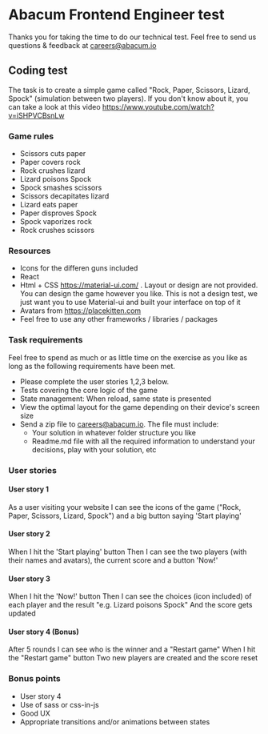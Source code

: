 # Abacum Frontend Engineer test

Thanks you for taking the time to do our technical test. Feel free to send us questions & feedback at careers@abacum.io

## Coding test

The task is to create a simple game called "Rock, Paper, Scissors, Lizard, Spock" (simulation between two players). If you don't know about it, you can take a look at this video https://www.youtube.com/watch?v=iSHPVCBsnLw

### Game rules

- Scissors cuts paper
- Paper covers rock
- Rock crushes lizard
- Lizard poisons Spock
- Spock smashes scissors
- Scissors decapitates lizard
- Lizard eats paper
- Paper disproves Spock
- Spock vaporizes rock
- Rock crushes scissors

### Resources

- Icons for the differen guns included
- React
- Html + CSS https://material-ui.com/ . Layout or design are not provided. You can design the game however you like. This is not a design test, we just want you to use Material-ui and built your interface on top of it
- Avatars from https://placekitten.com
- Feel free to use any other frameworks / libraries / packages

### Task requirements

Feel free to spend as much or as little time on the exercise as you like as long as the following requirements have been met.

- Please complete the user stories 1,2,3 below.
- Tests covering the core logic of the game
- State management: When reload, same state is presented
- View the optimal layout for the game depending on their device's screen size
- Send a zip file to careers@abacum.io. The file must include:
  - Your solution in whatever folder structure you like
  - Readme.md file with all the required information to understand your decisions, play with your solution, etc

### User stories

#### User story 1

As a user visiting your website
I can see the icons of the game ("Rock, Paper, Scissors, Lizard, Spock") and a big button saying 'Start playing'

#### User story 2

When I hit the 'Start playing' button
Then I can see the two players (with their names and avatars), the current score and a button 'Now!'

#### User story 3

When I hit the 'Now!' button
Then I can see the choices (icon included) of each player and the result "e.g. Lizard poisons Spock"
And the score gets updated

#### User story 4 (Bonus)

After 5 rounds I can see who is the winner and a "Restart game"
When I hit the "Restart game" button
Two new players are created and the score reset

### Bonus points

- User story 4
- Use of sass or css-in-js
- Good UX
- Appropriate transitions and/or animations between states
